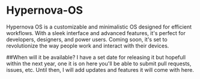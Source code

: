 # Hypernova-OS
Hypernova OS is a customizable and minimalistic OS designed for efficient workflows. With a sleek interface and advanced features, it's perfect for developers, designers, and power users. Coming soon, it's set to revolutionize the way people work and interact with their devices.

##When will it be available?
I have a set date for releasing it but hopefull within the next year, one it is on here you'll be able to submit pull requests, issues, etc. Until then, I will add updates and features it will come with here.
